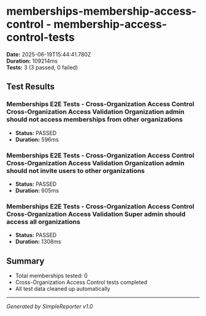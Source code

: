 # memberships-membership-access-control - membership-access-control-tests

**Date:** 2025-06-19T15:44:41.780Z  
**Duration:** 109214ms  
**Tests:** 3 (3 passed, 0 failed)

## Test Results


### Memberships E2E Tests - Cross-Organization Access Control Cross-Organization Access Validation Organization admin should not access memberships from other organizations
- **Status:** PASSED
- **Duration:** 596ms



### Memberships E2E Tests - Cross-Organization Access Control Cross-Organization Access Validation Organization admin should not invite users to other organizations
- **Status:** PASSED
- **Duration:** 605ms



### Memberships E2E Tests - Cross-Organization Access Control Cross-Organization Access Validation Super admin should access all organizations
- **Status:** PASSED
- **Duration:** 1308ms



## Summary

- Total memberships tested: 0
- Cross-Organization Access Control tests completed
- All test data cleaned up automatically

---
*Generated by SimpleReporter v1.0*
